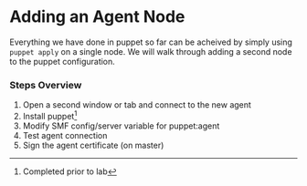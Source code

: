 # Adding an Agent Node

Everything we have done in puppet so far can be acheived by simply using `puppet apply` on a single node. We will walk through adding a second node to the puppet configuration.

### Steps Overview

1. Open a second window or tab and connect to the new agent
2. Install puppet[^1]
3. Modify SMF config\/server variable for puppet:agent
4. Test agent connection
5. Sign the agent certificate \(on master\)

[^1]: Completed prior to lab

